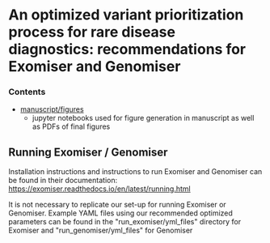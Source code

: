 # An optimized variant prioritization process for rare disease diagnostics: recommendations for Exomiser and Genomiser
### Contents
- [manuscript/figures](https://github.com/icooperstein/exomiser_optimization/tree/main/manuscript/figures)
    - jupyter notebooks used for figure generation in manuscript as well as PDFs of final figures


## Running Exomiser / Genomiser
Installation instructions and instructions to run Exomiser and Genomiser can be found in their documentation: https://exomiser.readthedocs.io/en/latest/running.html

It is not necessary to replicate our set-up for running Exomiser or Genomiser. Example YAML files using our recommended optimized parameters can be found in the "run_exomiser/yml_files" directory for Exomiser and "run_genomiser/yml_files" for Genomiser

